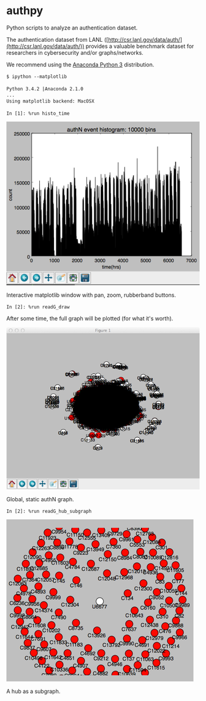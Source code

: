 authpy
======

Python scripts to analyze an authentication dataset.

The authentication dataset from LANL ([http://csr.lanl.gov/data/auth/](http://csr.lanl.gov/data/auth/))
provides a valuable benchmark dataset for researchers in cybersecurity and/or graphs/networks.

We recommend using the [Anaconda Python 3](https://store.continuum.io/cshop/anaconda/) distribution.

```
$ ipython --matplotlib

Python 3.4.2 |Anaconda 2.1.0 
...
Using matplotlib backend: MacOSX

In [1]: %run histo_time
```
![matplotlib plot of histogram of time events](/images/mpl_authN_histo.png "Interactive matplotlib window: pan, zoom, rubberband, etc")

Interactive matplotlib window with pan, zoom, rubberband buttons.


```
In [2]: %run readG_draw
```
After some time, the full graph will be plotted (for what it's worth).

![authN graph](/images/mpl_global_authN_graph.png "AuthN graph")

Global, static authN graph.


```
In [2]: %run readG_hub_subgraph
```
![hub subgraph](/images/U6677_hub.png "hub subgraph")

A hub as a subgraph.
